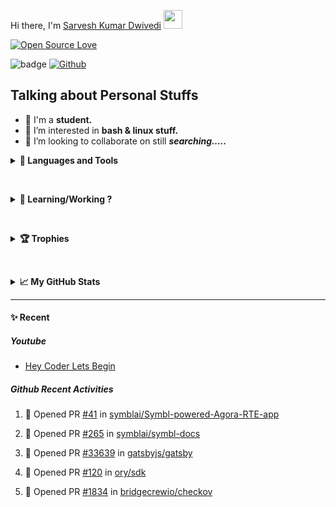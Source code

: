 <!-- markdownlint-disable MD041 MD033 MD001 -->

Hi there, I'm [Sarvesh Kumar Dwivedi](https://github.com/sarvesh4396)
<img src="https://camo.githubusercontent.com/e8e7b06ecf583bc040eb60e44eb5b8e0ecc5421320a92929ce21522dbc34c891/68747470733a2f2f6d656469612e67697068792e636f6d2f6d656469612f6876524a434c467a6361737252346961377a2f67697068792e676966" width="30" height="30">

[![Open Source Love](https://badges.frapsoft.com/os/v1/open-source.svg?v=103)](https://github.com/ellerbrock/open-source-badges/)
&nbsp; <!-- line break -->

![badge](https://visitor-badge.laobi.icu/badge?page_id=sarvesh4396.sarvesh4396)
[![Github](https://img.shields.io/github/followers/sarvesh4396?label=Follow&style=social)](https://github.com/sarvesh4396)

## Talking about Personal Stuffs

- 🏢 I'm a **student.**
- 👀 I’m interested in **bash & linux stuff.**
- 💞️ I’m looking to collaborate on still **_searching....._**

<details>
<summary><strong>🧰 Languages and Tools</strong></summary>
&nbsp;  <!-- line break -->

<p align="center">
<img src="https://raw.githubusercontent.com/github/explore/80688e429a7d4ef2fca1e82350fe8e3517d3494d/topics/python/python.png" width="50" height="50">
<img src="https://tinyurl.com/rr23ssu8" width="50" height="50">
<img src="https://raw.githubusercontent.com/github/explore/80688e429a7d4ef2fca1e82350fe8e3517d3494d/topics/c/c.png" width="50" height="50">
<img src="https://raw.githubusercontent.com/github/explore/80688e429a7d4ef2fca1e82350fe8e3517d3494d/topics/dart/dart.png" width="50" height="50">
<img src="https://raw.githubusercontent.com/github/explore/80688e429a7d4ef2fca1e82350fe8e3517d3494d/topics/flutter/flutter.png" width="50" height="50">
<img src="https://raw.githubusercontent.com/github/explore/80688e429a7d4ef2fca1e82350fe8e3517d3494d/topics/visual-studio-code/visual-studio-code.png" width="50" height="50">
<img src="https://raw.githubusercontent.com/github/explore/80688e429a7d4ef2fca1e82350fe8e3517d3494d/topics/android/android.png" width="50" height="50">
<img src="https://raw.githubusercontent.com/github/explore/80688e429a7d4ef2fca1e82350fe8e3517d3494d/topics/mysql/mysql.png" width="50" height="50">
<img src="https://raw.githubusercontent.com/github/explore/80688e429a7d4ef2fca1e82350fe8e3517d3494d/topics/sql/sql.png" width="50" height="50">
<img src="https://raw.githubusercontent.com/github/explore/80688e429a7d4ef2fca1e82350fe8e3517d3494d/topics/git/git.png" width="50" height="50">
<img src="https://raw.githubusercontent.com/github/explore/78df643247d429f6cc873026c0622819ad797942/topics/github/github.png" width="50" height="50">
<img src="https://raw.githubusercontent.com/github/explore/80688e429a7d4ef2fca1e82350fe8e3517d3494d/topics/terminal/terminal.png" width="50" height="50">
<img src="https://raw.githubusercontent.com/github/explore/80688e429a7d4ef2fca1e82350fe8e3517d3494d/topics/linux/linux.png" width="50" height="50">
<img src="https://raw.githubusercontent.com/github/explore/80688e429a7d4ef2fca1e82350fe8e3517d3494d/topics/bash/bash.png" width="50" height="50">
</p>

</details>

&nbsp; <!-- line break -->

<details>
<summary><strong>🌱 Learning/Working ?</strong></summary>&nbsp;  <!-- line break -->

- Flutter
- AI and ML
- Frontend Development
<!-- - Building: [GitFolio](https://github.com/sarvesh4396/GitFolio) -->

</details>

&nbsp; <!-- line break -->

<details>
<summary><strong>🏆 Trophies</strong></summary>
&nbsp;  <!-- line break -->

[![trophy](https://github-profile-trophy.vercel.app/?username=sarvesh4396)](https://github.com/ryo-ma/github-profile-trophy)

</details>

&nbsp; <!-- line break -->

<details>

<summary>
<strong>📈 My GitHub Stats</strong></summary>&nbsp;  <!-- line break -->

![Sarvesh4396's github stats](https://github-readme-stats.vercel.app/api?username=sarvesh4396&show_icons=true&hide_border=true&&count_private=true&hide_border=true&title_color=000)
![Top Langs](https://github-readme-stats.vercel.app/api/top-langs/?username=sarvesh4396&layout=compact&hide_border=true&title_color=000&langs_count=8)

![GitHub Streak](https://github-readme-streak-stats.herokuapp.com?user=sarvesh4396&theme=flag-india&hide_border=true&ring=DD2727&sideNums=100303B8&stroke=DD2727)

</details>

---

#### ✨ Recent

##### Youtube

<!-- YOUTUBE:START -->

- [Hey Coder Lets Begin](https://www.youtube.com/watch?v=ixWx_DqGTb0)
<!-- YOUTUBE:END -->

##### Github Recent Activities

<!--START_SECTION:activity-->

1. 💪 Opened PR [#41](https://github.com/symblai/Symbl-powered-Agora-RTE-app/pull/41) in [symblai/Symbl-powered-Agora-RTE-app](https://github.com/symblai/Symbl-powered-Agora-RTE-app)

2. 💪 Opened PR [#265](https://github.com/symblai/symbl-docs/pull/265) in [symblai/symbl-docs](https://github.com/symblai/symbl-docs)

3. 💪 Opened PR [#33639](https://github.com/gatsbyjs/gatsby/pull/33639) in [gatsbyjs/gatsby](https://github.com/gatsbyjs/gatsby)

4. 💪 Opened PR [#120](https://github.com/ory/sdk/pull/120) in [ory/sdk](https://github.com/ory/sdk)

5. 💪 Opened PR [#1834](https://github.com/bridgecrewio/checkov/pull/1834) in [bridgecrewio/checkov](https://github.com/bridgecrewio/checkov)

<br>

<br>
<!--END_SECTION:activity-->

<!---
sarvesh4396/sarvesh4396 is a ✨ special ✨ repository because its `README.md` (this file) appears on your GitHub profile.
You can click the Preview link to take a look at your changes.
--->

